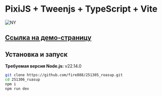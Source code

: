 # PixiJS + Tweenjs + TypeScript + Vite

![NY](https://github.com/fire888/251305_roasup.git/blob/master/src/assets/preview.png)

## [Ссылка на демо-страницу](https://fire888.github.io/251306_ruasup/)

## Установка и запуск

**Требуемая версия Node.js:** v22.14.0

```bash
git clone https://github.com/fire888/251305_roasup.git
cd 251306_ruasup
npm i
npm run dev
